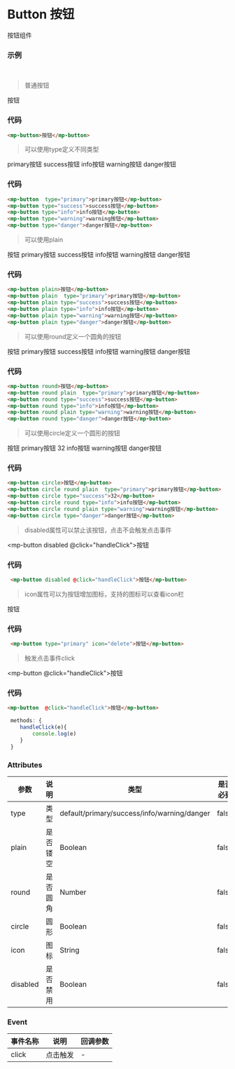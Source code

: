 # Button 按钮
按钮组件

### 示例
<br />

> 普通按钮

<mp-button>按钮</mp-button>

### 代码
``` html
<mp-button>按钮</mp-button>
```

> 可以使用type定义不同类型

<mp-button  type="primary">primary按钮</mp-button>
<mp-button type="success">success按钮</mp-button>
<mp-button type="info">info按钮</mp-button>
<mp-button type="warning">warning按钮</mp-button>
<mp-button type="danger">danger按钮</mp-button>


### 代码
``` html
<mp-button  type="primary">primary按钮</mp-button>
<mp-button type="success">success按钮</mp-button>
<mp-button type="info">info按钮</mp-button>
<mp-button type="warning">warning按钮</mp-button>
<mp-button type="danger">danger按钮</mp-button>
```


> 可以使用plain

<mp-button plain>按钮</mp-button>
<mp-button plain  type="primary">primary按钮</mp-button>
<mp-button plain type="success">success按钮</mp-button>
<mp-button plain type="info">info按钮</mp-button>
<mp-button plain type="warning">warning按钮</mp-button>
<mp-button plain type="danger">danger按钮</mp-button>


### 代码
``` html
<mp-button plain>按钮</mp-button>
<mp-button plain  type="primary">primary按钮</mp-button>
<mp-button plain type="success">success按钮</mp-button>
<mp-button plain type="info">info按钮</mp-button>
<mp-button plain type="warning">warning按钮</mp-button>
<mp-button plain type="danger">danger按钮</mp-button>
```

> 可以使用round定义一个圆角的按钮

<mp-button round>按钮</mp-button>
<mp-button round plain  type="primary">primary按钮</mp-button>
<mp-button round type="success">success按钮</mp-button>
<mp-button round type="info">info按钮</mp-button>
<mp-button round plain type="warning">warning按钮</mp-button>
<mp-button round type="danger">danger按钮</mp-button>


### 代码
``` html
<mp-button round>按钮</mp-button>
<mp-button round plain  type="primary">primary按钮</mp-button>
<mp-button round type="success">success按钮</mp-button>
<mp-button round type="info">info按钮</mp-button>
<mp-button round plain type="warning">warning按钮</mp-button>
<mp-button round type="danger">danger按钮</mp-button>
```


> 可以使用circle定义一个圆形的按钮

<mp-button circle>按钮</mp-button>
<mp-button circle round plain  type="primary">primary按钮</mp-button>
<mp-button circle type="success">32</mp-button>
<mp-button circle round type="info">info按钮</mp-button>
<mp-button circle round plain type="warning">warning按钮</mp-button>
<mp-button circle type="danger">danger按钮</mp-button>


### 代码
``` html
<mp-button circle>按钮</mp-button>
<mp-button circle round plain  type="primary">primary按钮</mp-button>
<mp-button circle type="success">32</mp-button>
<mp-button circle round type="info">info按钮</mp-button>
<mp-button circle round plain type="warning">warning按钮</mp-button>
<mp-button circle type="danger">danger按钮</mp-button>
```



> disabled属性可以禁止该按钮，点击不会触发点击事件

<mp-button disabled @click="handleClick">按钮</mp-button>


### 代码
``` html
 <mp-button disabled @click="handleClick">按钮</mp-button>
```

> icon属性可以为按钮增加图标，支持的图标可以查看icon栏

<mp-button type="primary" icon="delete">按钮</mp-button>


### 代码
``` html
 <mp-button type="primary" icon="delete">按钮</mp-button>
```


> 触发点击事件click

<mp-button  @click="handleClick">按钮</mp-button>


### 代码
``` html
<mp-button  @click="handleClick">按钮</mp-button>
```
```js
 methods: {
    handleClick(e){
        console.log(e)
    }
 }

```

### Attributes


| 参数 | 说明 | 类型 | 是否必要 | 默认值 |
| ---- | ---- |  ---- | ---- |  ----  |
| type | 类型 | default/primary/success/info/warning/danger | false | default |
| plain | 是否镂空 | Boolean | false | false |
| round |是否圆角 | Number | false | 25 |
| circle | 圆形 |Boolean | false | false |
| icon | 图标 | String | false | - |
| disabled | 是否禁用 | Boolean | false | false |


### Event

| 事件名称 | 说明 | 回调参数 |
| ---- | ---- |  ---- | 
| click | 点击触发 | - |
